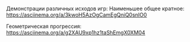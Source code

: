 Демонстрации различных исходов игр:
Наименьшее общее кратное:
https://asciinema.org/a/3kwoH5AzOgCamEgQniQ0snIO0

Геометрическая прогрессия:
https://asciinema.org/a/g2XAU9xp1hz1taShEmgX0XM04
